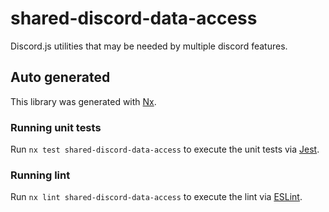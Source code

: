 # shared-discord-data-access

Discord.js utilities that may be needed by multiple discord features.

## Auto generated

This library was generated with [Nx](https://nx.dev).

### Running unit tests

Run `nx test shared-discord-data-access` to execute the unit tests via [Jest](https://jestjs.io).

### Running lint

Run `nx lint shared-discord-data-access` to execute the lint via [ESLint](https://eslint.org/).
